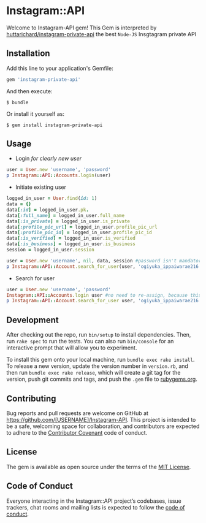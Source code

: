 # Instagram::API

Welcome to Instagram-API gem! This Gem is interpreted by [huttarichard/instagram-private-api](https://github.com/huttarichard/instagram-private-api) the best `Node-JS` Insgtagram private API
## Installation

Add this line to your application's Gemfile:

```ruby
gem 'instagram-private-api'
```

And then execute:

    $ bundle

Or install it yourself as:

    $ gem install instagram-private-api

## Usage
 - Login _for clearly new user_
 ```ruby
 user = User.new 'username', 'password'
 p Instagram::API::Accounts.login(user)
 ```
 
 - Initiate existing user
 ```ruby
 logged_in_user = User.find(id: 1)
 data = {}
 data[:id] = logged_in_user.pk.
 data[:full_name] = logged_in_user.full_name
 data[:is_private] = logged_in_user.is_private
 data[:profile_pic_url] = logged_in_user.profile_pic_url
 data[:profile_pic_id] = logged_in_user.profile_pic_id
 data[:is_verified] = logged_in_user.is_verified
 data[:is_business] = logged_in_user.is_business
 session = logged_in_user.session
 
 user = User.new 'username', nil, data, session #password isn't mandatory, already have session
 p Instagram::API::Account.search_for_user(user, 'ogiyuka_ippaiwarae216') #then you can use it for any purpose
 ```
 
 - Search for user
 ```ruby
 user = User.new 'username', 'password'
 Instagram::API::Accounts.login user #no need to re-assign, because this method update it for you
 p Instagram::API::Account.search_for_user user, 'ogiyuka_ippaiwarae216'
 ```
## Development

After checking out the repo, run `bin/setup` to install dependencies. Then, run `rake spec` to run the tests. You can also run `bin/console` for an interactive prompt that will allow you to experiment.

To install this gem onto your local machine, run `bundle exec rake install`. To release a new version, update the version number in `version.rb`, and then run `bundle exec rake release`, which will create a git tag for the version, push git commits and tags, and push the `.gem` file to [rubygems.org](https://rubygems.org).

## Contributing

Bug reports and pull requests are welcome on GitHub at https://github.com/[USERNAME]/Instagram-API. This project is intended to be a safe, welcoming space for collaboration, and contributors are expected to adhere to the [Contributor Covenant](http://contributor-covenant.org) code of conduct.

## License

The gem is available as open source under the terms of the [MIT License](https://opensource.org/licenses/MIT).

## Code of Conduct

Everyone interacting in the Instagram::API project’s codebases, issue trackers, chat rooms and mailing lists is expected to follow the [code of conduct](https://github.com/[USERNAME]/Instagram-API/blob/master/CODE_OF_CONDUCT.md).

